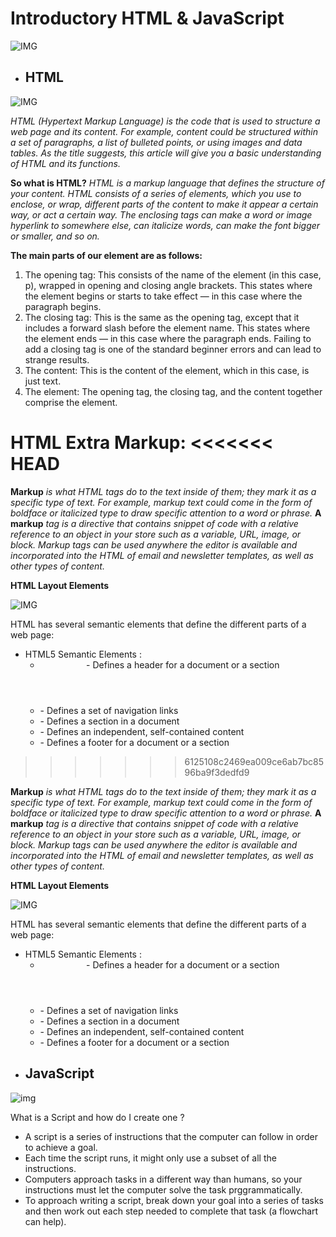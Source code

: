 # Introductory HTML & JavaScript

![IMG](https://www.vhv.rs/dpng/d/487-4871929_transparent-css3-logo-png-html-css-javascript-bootstrap.png)


- ## HTML
![IMG](https://cdn.lynda.com/course/170427/170427-637363828865101045-16x9.jpg)


*HTML (Hypertext Markup Language) is the code that is used to structure a web page and its content. For example, content could be structured within a set of paragraphs, a list of bulleted points, or using images and data tables. As the title suggests, this article will give you a basic understanding of HTML and its functions.*

**So what is HTML?**
*HTML is a markup language that defines the structure of your content. HTML consists of a series of elements, which you use to enclose, or wrap, different parts of the content to make it appear a certain way, or act a certain way. The enclosing tags can make a word or image hyperlink to somewhere else, can italicize words, can make the font bigger or smaller, and so on.*

**The main parts of our element are as follows:**

1. The opening tag: This consists of the name of the element (in this case, p), wrapped in opening and closing angle brackets. This states where the element begins or starts to take effect — in this case where the paragraph begins.
2. The closing tag: This is the same as the opening tag, except that it includes a forward slash before the element name. This states where the element ends — in this case where the paragraph ends. Failing to add a closing tag is one of the standard beginner errors and can lead to strange results.
3. The content: This is the content of the element, which in this case, is just text.
4. The element: The opening tag, the closing tag, and the content together comprise the element.

**HTML Extra Markup:**
<<<<<<< HEAD
=======

**Markup** *is what HTML tags do to the text inside of them; they mark it as a specific type of text. For example, markup text could come in the form of boldface or italicized type to draw specific attention to a word or phrase.*
**A markup** *tag is a directive that contains snippet of code with a relative reference to an object in your store such as a variable, URL, image, or block. Markup tags can be used anywhere the editor is available and incorporated into the HTML of email and newsletter templates, as well as other types of content.*


**HTML Layout Elements**

![IMG](https://www.freetimelearning.com/html5/images/html5-basic-Layout.jpg)

HTML has several semantic elements that define the different parts of a web page:
* HTML5 Semantic Elements	:
  * **<header>** - Defines a header for a document or a section
  * **<nav>** - Defines a set of navigation links
  * **<section>** - Defines a section in a document
  * **<article>** - Defines an independent, self-contained content
  * **<footer>** - Defines a footer for a document or a section
  
>>>>>>> 6125108c2469ea009ce6ab7bc8596ba9f3dedfd9

**Markup** *is what HTML tags do to the text inside of them; they mark it as a specific type of text. For example, markup text could come in the form of boldface or italicized type to draw specific attention to a word or phrase.*
**A markup** *tag is a directive that contains snippet of code with a relative reference to an object in your store such as a variable, URL, image, or block. Markup tags can be used anywhere the editor is available and incorporated into the HTML of email and newsletter templates, as well as other types of content.*


**HTML Layout Elements**

![IMG](https://www.freetimelearning.com/html5/images/html5-basic-Layout.jpg)

HTML has several semantic elements that define the different parts of a web page:
* HTML5 Semantic Elements	:
  * **<header>** - Defines a header for a document or a section
  * **<nav>** - Defines a set of navigation links
  * **<section>** - Defines a section in a document
  * **<article>** - Defines an independent, self-contained content
  * **<footer>** - Defines a footer for a document or a section
  

- ## JavaScript
 ![img](https://miro.medium.com/max/800/1*JTVWHBtzlA9P6iKMxCF2yQ.png)
 
What is a Script and how do I create one ?
- A script is a series of instructions that the computer can follow in order to achieve a goal.
- Each time the script runs, it might only use a subset of all the instructions.
- Computers approach tasks in a different way than humans, so your instructions must let the computer solve the task prggrammatically.
- To approach writing a script, break down your goal into a series of tasks and then work out each step needed to complete that task (a flowchart can help). 